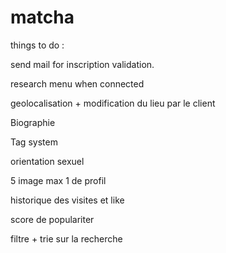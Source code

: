 # matcha


things to do :


send mail for inscription validation.

research menu
when connected

geolocalisation + modification du lieu par le client

Biographie

Tag system

orientation sexuel

5 image max  1 de profil

historique des visites et like

score de populariter

filtre + trie sur la recherche
